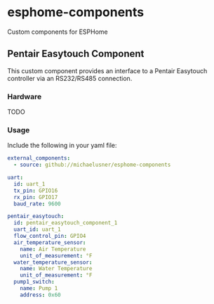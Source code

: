 # esphome-components
Custom components for ESPHome

## Pentair Easytouch Component
This custom component provides an interface to a Pentair Easytouch controller via an RS232/RS485 connection.

### Hardware
TODO

### Usage
Include the following in your yaml file:
```yaml
external_components:
  - source: github://michaelusner/esphome-components

uart:
  id: uart_1
  tx_pin: GPIO16
  rx_pin: GPIO17
  baud_rate: 9600

pentair_easytouch:
  id: pentair_easytouch_component_1
  uart_id: uart_1
  flow_control_pin: GPIO4
  air_temperature_sensor:
    name: Air Temperature
    unit_of_measurement: °F
  water_temperature_sensor:
    name: Water Temperature
    unit_of_measurement: °F
  pump1_switch:
    name: Pump 1
    address: 0x60
```